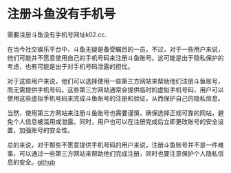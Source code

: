 # 注册斗鱼没有手机号

需要注册斗鱼没有手机号网址k02.cc.

在当今社交娱乐平台中，斗鱼无疑是备受瞩目的一员。不过，对于一些用户来说，他们可能并不愿意使用自己的手机号码来注册斗鱼账号。这可能是出于隐私保护的考虑，也有可能是出于对手机号码泄露的担忧。

对于这些用户来说，他们可以选择使用一些第三方网站来帮助他们注册斗鱼账号，而无需提供手机号码。这些第三方网站通常会提供临时的虚拟手机号码，用户可以使用这些虚拟手机号码来完成斗鱼账号的注册和验证，从而保护自己的隐私信息。

当然，使用第三方网站来注册斗鱼账号也需要谨慎，确保选择正规可靠的网站，避免个人信息被滥用或泄露。同时，用户也可以在注册完成后立即更改账号的安全设置，加强账号的安全性。

总的来说，对于那些不愿意提供手机号码的用户来说，注册斗鱼账号并不是一件难事，可以通过一些第三方网站来帮助他们完成注册，同时也要注意保护个人隐私信息的安全。[github](https://github.com)